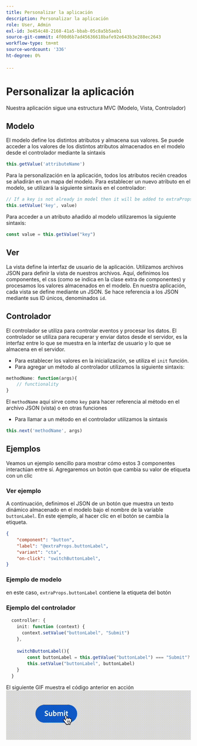 ```yaml
---
title: Personalizar la aplicación
description: Personalizar la aplicación
role: User, Admin
exl-id: 3e454c48-2168-41a5-bbab-05c8a5b5aeb1
source-git-commit: 4f00d6b7ad45636618bafe92e643b3e288ec2643
workflow-type: tm+mt
source-wordcount: '336'
ht-degree: 0%

---
```


# Personalizar la aplicación

Nuestra aplicación sigue una estructura MVC (Modelo, Vista, Controlador)

## Modelo

El modelo define los distintos atributos y almacena sus valores. Se puede acceder a los valores de los distintos atributos almacenados en el modelo desde el controlador mediante la sintaxis

```typescript
this.getValue('attributeName')
```

Para la personalización en la aplicación, todos los atributos recién creados se añadirán en un mapa del modelo.
Para establecer un nuevo atributo en el modelo, se utilizará la siguiente sintaxis en el controlador:

```typescript
// If a key is not already in model then it will be added to extraProps
this.setValue('key', value)
```

Para acceder a un atributo añadido al modelo utilizaremos la siguiente sintaxis:

```typescript
const value = this.getValue("key")
```

## Ver

La vista define la interfaz de usuario de la aplicación. Utilizamos archivos JSON para definir la vista de nuestros archivos. Aquí, definimos los componentes, el css (como se indica en la clase extra de componentes) y procesamos los valores almacenados en el modelo.
En nuestra aplicación, cada vista se define mediante un JSON. Se hace referencia a los JSON mediante sus ID únicos, denominados `id`.

## Controlador

El controlador se utiliza para controlar eventos y procesar los datos. El controlador se utiliza para recuperar y enviar datos desde el servidor, es la interfaz entre lo que se muestra en la interfaz de usuario y lo que se almacena en el servidor.

- Para establecer los valores en la inicialización, se utiliza el `init` función.
- Para agregar un método al controlador utilizamos la siguiente sintaxis:

```typescript
methodName: function(args){
    // functionality
}
```

El `methodName` aquí sirve como `key` para hacer referencia al método en el archivo JSON (vista) o en otras funciones

- Para llamar a un método en el controlador utilizamos la sintaxis

```typescript
this.next('methodName', args)
```

## Ejemplos

Veamos un ejemplo sencillo para mostrar cómo estos 3 componentes interactúan entre sí.
Agregaremos un botón que cambia su valor de etiqueta con un clic

### Ver ejemplo

A continuación, definimos el JSON de un botón que muestra un texto dinámico almacenado en el modelo bajo el nombre de la variable `buttonLabel`.
En este ejemplo, al hacer clic en el botón se cambia la etiqueta.

```JSON
{
    "component": "button",
    "label": "@extraProps.buttonLabel",
    "variant": "cta",
    "on-click": "switchButtonLabel",
}
```

### Ejemplo de modelo

en este caso, `extraProps.buttonLabel` contiene la etiqueta del botón

### Ejemplo del controlador

```typescript
  controller: {
    init: function (context) {
      context.setValue("buttonLabel", "Submit")
    },

    switchButtonLabel(){
        const buttonLabel = this.getValue("buttonLabel") === "Submit"? "Cancel" : "Submit"
        this.setValue("buttonLabel", buttonLabel)
    }
  }
```

El siguiente GIF muestra el código anterior en acción
![basic_customization](imgs/basic_customisation.gif "Botón de personalización básica")
